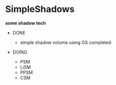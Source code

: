 # SimpleShadows

**some shadow tech**

* DONE
    * simple shadow volume using GS completed

* DOING
    * PSM
    * LiSM
    * PPSM
    * CSM


